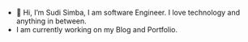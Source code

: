 - 👋 Hi, I’m Sudi Simba, I am software Engineer. I love technology and anything in between. 
- I am currently working on my Blog and Portfolio.


<!---
SudiSimba/SudiSimba is a ✨ special ✨ repository because its `README.md` (this file) appears on your GitHub profile.
You can click the Preview link to take a look at your changes.
--->

